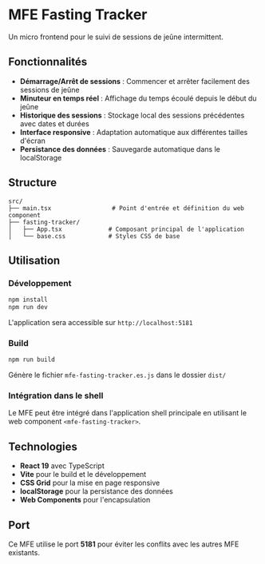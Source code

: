 # MFE Fasting Tracker

Un micro frontend pour le suivi de sessions de jeûne intermittent.

## Fonctionnalités

- **Démarrage/Arrêt de sessions** : Commencer et arrêter facilement des sessions de jeûne
- **Minuteur en temps réel** : Affichage du temps écoulé depuis le début du jeûne
- **Historique des sessions** : Stockage local des sessions précédentes avec dates et durées
- **Interface responsive** : Adaptation automatique aux différentes tailles d'écran
- **Persistance des données** : Sauvegarde automatique dans le localStorage

## Structure

```
src/
├── main.tsx                 # Point d'entrée et définition du web component
├── fasting-tracker/
│   ├── App.tsx             # Composant principal de l'application
│   └── base.css            # Styles CSS de base
```

## Utilisation

### Développement

```bash
npm install
npm run dev
```

L'application sera accessible sur `http://localhost:5181`

### Build

```bash
npm run build
```

Génère le fichier `mfe-fasting-tracker.es.js` dans le dossier `dist/`

### Intégration dans le shell

Le MFE peut être intégré dans l'application shell principale en utilisant le web component `<mfe-fasting-tracker>`.

## Technologies

- **React 19** avec TypeScript
- **Vite** pour le build et le développement
- **CSS Grid** pour la mise en page responsive
- **localStorage** pour la persistance des données
- **Web Components** pour l'encapsulation

## Port

Ce MFE utilise le port **5181** pour éviter les conflits avec les autres MFE existants.
